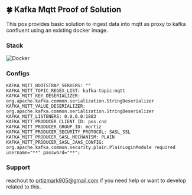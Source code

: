 ## 🍀 Kafka Mqtt Proof of Solution

This pos provides basic solution to ingest data into mqtt as proxy to kafka confluent using an existing docker image.

### Stack
![Docker](https://img.shields.io/badge/docker-%2357A143.svg?style=for-the-badge&logo=docker&logoColor=white)

### Configs
```
KAFKA_MQTT_BOOTSTRAP_SERVERS: ""
KAFKA_MQTT_TOPIC_REGEX_LIST: kafka-topic:mqtt
KAFKA_MQTT_KEY_DESERIALIZER: org.apache.kafka.common.serialization.StringDeserializer
KAFKA_MQTT_VALUE_DESERIALIZER: org.apache.kafka.common.serialization.StringDeserializer
KAFKA_MQTT_LISTENERS: 0.0.0.0:1883
KAFKA_MQTT_PRODUCER_CLIENT_ID: pos.cnd
KAFKA_MQTT_PRODUCER_GROUP_ID: mortiz
KAFKA_MQTT_PRODUCER_SECURITY_PROTOCOL: SASL_SSL
KAFKA_MQTT_PRODUCER_SASL_MECHANISM: PLAIN
KAFKA_MQTT_PRODUCER_SASL_JAAS_CONFIG: org.apache.kafka.common.security.plain.PlainLoginModule required username="**" password="**";
```


### Support
reachout to ortizmark905@gmail.com if you need help or want to develop related to this. 
